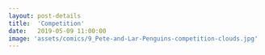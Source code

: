 ```yaml
---
layout: post-details
title:  'Competition'
date:   2019-05-09 11:00:00
image: 'assets/comics/9_Pete-and-Lar-Penguins-competition-clouds.jpg'
---
```

